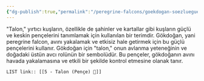 ```yaml
---
{"dg-publish":true,"permalink":"/peregrine-falcons/goekdogan-soezluegue/5-talon-pence/"}
---
```


"Talon," yırtıcı kuşların, özellikle de şahinler ve kartallar gibi kuşların güçlü ve keskin pençelerini tanımlamak için kullanılan bir terimdir. Gökdoğan, yani peregrine falcon, avını yakalamak ve etkisiz hale getirmek için bu güçlü pençelerini kullanır. Gökdoğan için "talon," onun avlanma yeteneğinin ve doğadaki üstün avcı rolünün bir sembolüdür. Bu pençeler, gökdoğanın avını havada yakalamasına ve etkili bir şekilde kontrol etmesine olanak tanır.

`LIST link:: [[5 - Talon (Pençe) 🦅]] `

